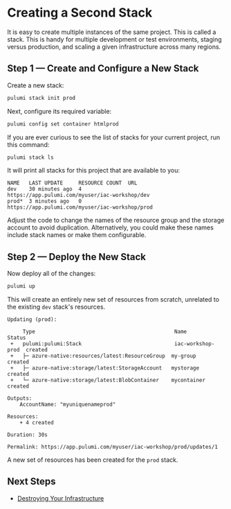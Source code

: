 # Creating a Second Stack

It is easy to create multiple instances of the same project. This is called a stack. This is handy for multiple development or test environments, staging versus production, and scaling a given infrastructure across many regions.

## Step 1 &mdash; Create and Configure a New Stack

Create a new stack:

```bash
pulumi stack init prod
```

Next, configure its required variable:

```bash
pulumi config set container htmlprod
```

If you are ever curious to see the list of stacks for your current project, run this command:

```bash
pulumi stack ls
```

It will print all stacks for this project that are available to you:

```
NAME   LAST UPDATE     RESOURCE COUNT  URL
dev    30 minutes ago  4               https://app.pulumi.com/myuser/iac-workshop/dev
prod*  3 minutes ago   0               https://app.pulumi.com/myuser/iac-workshop/prod
```

Adjust the code to change the names of the resource group and the storage account to avoid duplication. Alternatively, you could make these names include stack names or make them configurable.

## Step 2 &mdash; Deploy the New Stack

Now deploy all of the changes:

```bash
pulumi up
```

This will create an entirely new set of resources from scratch, unrelated to the existing `dev` stack's resources.

```
Updating (prod):

     Type                                             Name               Status
 +   pulumi:pulumi:Stack                              iac-workshop-prod  created
 +   ├─ azure-native:resources/latest:ResourceGroup  my-group           created     
 +   ├─ azure-native:storage/latest:StorageAccount   mystorage          created     
 +   └─ azure-native:storage/latest:BlobContainer    mycontainer        created

Outputs:
    AccountName: "myuniquenameprod"

Resources:
    + 4 created

Duration: 30s

Permalink: https://app.pulumi.com/myuser/iac-workshop/prod/updates/1
```

A new set of resources has been created for the `prod` stack.

## Next Steps

* [Destroying Your Infrastructure](./07-destroying-your-infrastructure.md)
